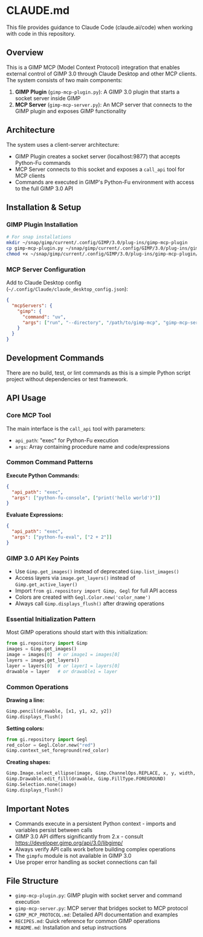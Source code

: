 # CLAUDE.md

This file provides guidance to Claude Code (claude.ai/code) when working with code in this repository.

## Overview

This is a GIMP MCP (Model Context Protocol) integration that enables external control of GIMP 3.0 through Claude Desktop and other MCP clients. The system consists of two main components:

1. **GIMP Plugin** (`gimp-mcp-plugin.py`): A GIMP 3.0 plugin that starts a socket server inside GIMP
2. **MCP Server** (`gimp-mcp-server.py`): An MCP server that connects to the GIMP plugin and exposes GIMP functionality

## Architecture

The system uses a client-server architecture:
- GIMP Plugin creates a socket server (localhost:9877) that accepts Python-Fu commands
- MCP Server connects to this socket and exposes a `call_api` tool for MCP clients
- Commands are executed in GIMP's Python-Fu environment with access to the full GIMP 3.0 API

## Installation & Setup

### GIMP Plugin Installation
```bash
# For snap installations
mkdir ~/snap/gimp/current/.config/GIMP/3.0/plug-ins/gimp-mcp-plugin
cp gimp-mcp-plugin.py ~/snap/gimp/current/.config/GIMP/3.0/plug-ins/gimp-mcp-plugin
chmod +x ~/snap/gimp/current/.config/GIMP/3.0/plug-ins/gimp-mcp-plugin/gimp-mcp-plugin.py
```

### MCP Server Configuration
Add to Claude Desktop config (`~/.config/Claude/claude_desktop_config.json`):
```json
{
  "mcpServers": {
    "gimp": {
      "command": "uv",
      "args": ["run", "--directory", "/path/to/gimp-mcp", "gimp-mcp-server.py"]
    }
  }
}
```

## Development Commands

There are no build, test, or lint commands as this is a simple Python script project without dependencies or test framework.

## API Usage

### Core MCP Tool
The main interface is the `call_api` tool with parameters:
- `api_path`: "exec" for Python-Fu execution
- `args`: Array containing procedure name and code/expressions

### Common Command Patterns

**Execute Python Commands:**
```json
{
  "api_path": "exec",
  "args": ["python-fu-console", ["print('hello world')"]]
}
```

**Evaluate Expressions:**
```json
{
  "api_path": "exec", 
  "args": ["python-fu-eval", ["2 + 2"]]
}
```

### GIMP 3.0 API Key Points

- Use `Gimp.get_images()` instead of deprecated `Gimp.list_images()`
- Access layers via `image.get_layers()` instead of `Gimp.get_active_layer()`
- Import `from gi.repository import Gimp, Gegl` for full API access
- Colors are created with `Gegl.Color.new('color_name')`
- Always call `Gimp.displays_flush()` after drawing operations

### Essential Initialization Pattern
Most GIMP operations should start with this initialization:
```python
from gi.repository import Gimp
images = Gimp.get_images()
image = images[0]  # or image1 = images[0]
layers = image.get_layers()
layer = layers[0]  # or layer1 = layers[0]
drawable = layer   # or drawable1 = layer
```

### Common Operations

**Drawing a line:**
```python
Gimp.pencil(drawable, [x1, y1, x2, y2])
Gimp.displays_flush()
```

**Setting colors:**
```python
from gi.repository import Gegl
red_color = Gegl.Color.new("red")
Gimp.context_set_foreground(red_color)
```

**Creating shapes:**
```python
Gimp.Image.select_ellipse(image, Gimp.ChannelOps.REPLACE, x, y, width, height)
Gimp.Drawable.edit_fill(drawable, Gimp.FillType.FOREGROUND)
Gimp.Selection.none(image)
Gimp.displays_flush()
```

## Important Notes

- Commands execute in a persistent Python context - imports and variables persist between calls
- GIMP 3.0 API differs significantly from 2.x - consult https://developer.gimp.org/api/3.0/libgimp/
- Always verify API calls work before building complex operations
- The `gimpfu` module is not available in GIMP 3.0
- Use proper error handling as socket connections can fail

## File Structure

- `gimp-mcp-plugin.py`: GIMP plugin with socket server and command execution
- `gimp-mcp-server.py`: MCP server that bridges socket to MCP protocol  
- `GIMP_MCP_PROTOCOL.md`: Detailed API documentation and examples
- `RECIPES.md`: Quick reference for common GIMP operations
- `README.md`: Installation and setup instructions